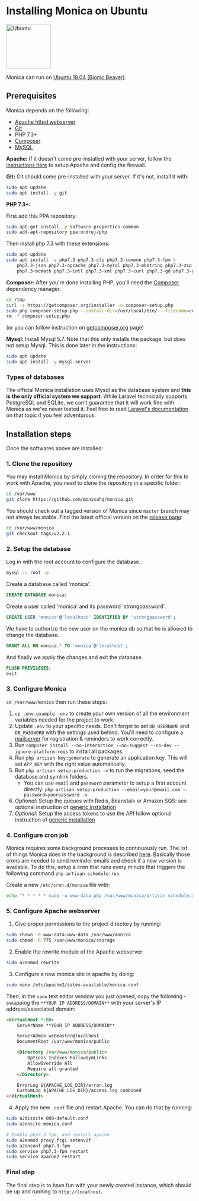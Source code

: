 # Installing Monica on Ubuntu

<img alt="Ubuntu" src="https://upload.wikimedia.org/wikipedia/commons/thumb/a/ab/Logo-ubuntu_cof-orange-hex.svg/120px-Logo-ubuntu_cof-orange-hex.svg.png" width="120" height="120" />

Monica can run on [Ubuntu 18.04 (Bionic Beaver)](http://releases.ubuntu.com/18.04/).

## Prerequisites

Monica depends on the following:

* [Apache httpd webserver](https://httpd.apache.org/) 
* [Git](https://git-scm.com/book/en/v2/Getting-Started-Installing-Git)
* PHP 7.3+
* [Composer](https://getcomposer.org/)
* [MySQL](https://support.rackspace.com/how-to/installing-mysql-server-on-ubuntu/)

**Apache:** If it doesn't come pre-installed with your server, follow the [instructions here](https://www.digitalocean.com/community/tutorials/how-to-install-linux-apache-mysql-php-lamp-stack-on-ubuntu-16-04#step-1-install-apache-and-allow-in-firewall) to setup Apache and config the firewall.

**Git:** Git should come pre-installed with your server. If it's not, install it with:

```sh
sudo apt update
sudo apt install -y git
```

**PHP 7.3+:**

First add this PPA repository:
```sh
sudo apt-get install -y software-properties-common
sudo add-apt-repository ppa:ondrej/php
```

Then install php 7.3 with these extensions:
```sh
sudo apt update
sudo apt install -y php7.3 php7.3-cli php7.3-common php7.3-fpm \
    php7.3-json php7.3-opcache php7.3-mysql php7.3-mbstring php7.3-zip \
    php7.3-bcmath php7.3-intl php7.3-xml php7.3-curl php7.3-gd php7.3-gmp
```

**Composer:** After you're done installing PHP, you'll need the [Composer](https://getcomposer.org/download/) dependency manager.

```sh
cd /tmp
curl -s https://getcomposer.org/installer -o composer-setup.php
sudo php composer-setup.php --install-dir=/usr/local/bin/ --filename=composer
rm -f composer-setup.php
```
(or you can follow instruction on [getcomposer.org](https://getcomposer.org/download/) page)

**Mysql:** Install Mysql 5.7. Note that this only installs the package, but does not setup Mysql. This is done later in the instructions:

```sh
sudo apt update
sudo apt install -y mysql-server
```

### Types of databases

The official Monica installation uses Mysql as the database system and **this is the only official system we support**. While Laravel technically supports PostgreSQL and SQLite, we can't guarantee that it will work fine with Monica as we've never tested it. Feel free to read [Laravel's documentation](https://laravel.com/docs/database#configuration) on that topic if you feel adventurous.

## Installation steps

Once the softwares above are installed:

### 1. Clone the repository

You may install Monica by simply cloning the repository. In order for this to work with Apache, you need to clone the repository in a specific folder:

```sh
cd /var/www
git clone https://github.com/monicahq/monica.git
```

You should check out a tagged version of Monica since `master` branch may not always be stable. Find the latest official version on the [release page](https://github.com/monicahq/monica/releases):

```sh
cd /var/www/monica
git checkout tags/v2.2.1
```

### 2. Setup the database

Log in with the root account to configure the database.
```sh
mysql -u root -p
```

Create a database called 'monica'.
```sql
CREATE DATABASE monica;
```

Create a user called 'monica' and its password 'strongpassword'.
```sql
CREATE USER 'monica'@'localhost' IDENTIFIED BY 'strongpassword';
```

We have to authorize the new user on the monica db so that he is allowed to change the database.
```sql
GRANT ALL ON monica.* TO 'monica'@'localhost';
```

And finally we apply the changes and exit the database.
```sql
FLUSH PRIVILEGES;
exit
```

### 3. Configure Monica

`cd /var/www/monica` then run these steps:

1. `cp .env.example .env` to create your own version of all the environment variables needed for the project to work.
1. Update `.env` to your specific needs. Don't forget to set `DB_USERNAME` and `DB_PASSWORD` with the settings used behind. You'll need to configure a [mailserver](/docs/installation/mail.md) for registration & reminders to work correctly.
1. Run `composer install --no-interaction --no-suggest --no-dev --ignore-platform-reqs` to install all packages.
1. Run `php artisan key:generate` to generate an application key. This will set `APP_KEY` with the right value automatically.
1. Run `php artisan setup:production -v` to run the migrations, seed the database and symlink folders.
    - You can use `email` and `password` parameter to setup a first account directly: `php artisan setup:production --email=your@email.com --password=yourpassword -v`
1. *Optional*: Setup the queues with Redis, Beanstalk or Amazon SQS: see optional instruction of [generic installation](generic.md#setup-queues)
1. *Optional*: Setup the access tokens to use the API follow optional instruction of [generic installation](generic.md#setup-access-tokens)

### 4. Configure cron job

Monica requires some background processes to continuously run. The list of things Monica does in the background is described [here](https://github.com/monicahq/monica/blob/master/app/Console/Kernel.php#L33).
Basically those crons are needed to send reminder emails and check if a new version is available.
To do this, setup a cron that runs every minute that triggers the following command `php artisan schedule:run`.

Create a new `/etc/cron.d/monica` file with:
```sh
echo "* * * * * sudo -u www-data php /var/www/monica/artisan schedule:run" | sudo tee /etc/cron.d/monica
```

### 5. Configure Apache webserver

1. Give proper permissions to the project directory by running:

```sh
sudo chown -R www-data:www-data /var/www/monica
sudo chmod -R 775 /var/www/monica/storage
```

2. Enable the rewrite module of the Apache webserver:
```sh
sudo a2enmod rewrite
```

3. Configure a new monica site in apache by doing:

```sh
sudo nano /etc/apache2/sites-available/monica.conf
```

Then, in the `nano` text editor window you just opened, copy the following - swapping the `**YOUR IP ADDRESS/DOMAIN**` with your server's IP address/associated domain:

```html
<VirtualHost *:80>
    ServerName **YOUR IP ADDRESS/DOMAIN**

    ServerAdmin webmaster@localhost
    DocumentRoot /var/www/monica/public

    <Directory /var/www/monica/public>
        Options Indexes FollowSymLinks
        AllowOverride All
        Require all granted
    </Directory>

    ErrorLog ${APACHE_LOG_DIR}/error.log
    CustomLog ${APACHE_LOG_DIR}/access.log combined
</VirtualHost>
```

4. Apply the new `.conf` file and restart Apache. You can do that by running:

```sh
sudo a2dissite 000-default.conf
sudo a2ensite monica.conf

# Enable php7.3 fpm, and restart apache
sudo a2enmod proxy_fcgi setenvif
sudo a2enconf php7.3-fpm
sudo service php7.3-fpm restart
sudo service apache2 restart
```

### Final step

The final step is to have fun with your newly created instance, which should be up and running to `http://localhost`.
